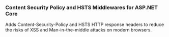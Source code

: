 ### Content Security Policy and HSTS Middlewares for ASP.NET Core
Adds Content-Security-Policy and HSTS HTTP response headers to reduce the risks of XSS and Man-in-the-middle attacks on modern browsers.
